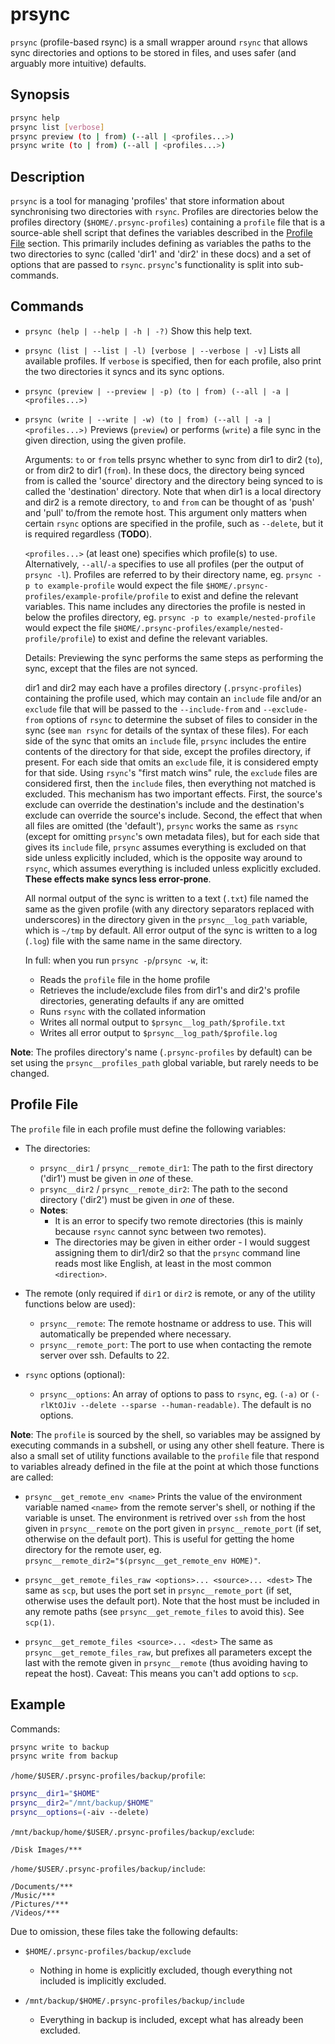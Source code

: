 # prsync

`prsync` (profile-based rsync) is a small wrapper around `rsync` that allows sync directories and options to be stored in files, and uses safer (and arguably more intuitive) defaults.

## Synopsis

```sh
prsync help
prsync list [verbose]
prsync preview (to | from) (--all | <profiles...>)
prsync write (to | from) (--all | <profiles...>)
```

## Description

`prsync` is a tool for managing 'profiles' that store information about synchronising two directories with `rsync`. Profiles are directories below the profiles directory (`$HOME/.prsync-profiles`) containing a `profile` file that is a source-able shell script that defines the variables described in the [Profile File](#profile-file) section. This primarily includes defining as variables the paths to the two directories to sync (called 'dir1' and 'dir2' in these docs) and a set of options that are passed to `rsync`. `prsync`'s functionality is split into sub-commands.

## Commands

- `prsync (help | --help | -h | -?)`
  Show this help text.

- `prsync (list | --list | -l) [verbose | --verbose | -v]`
  Lists all available profiles. If `verbose` is specified, then for each profile, also print the two directories it syncs and its sync options.

- `prsync (preview | --preview | -p) (to | from) (--all | -a | <profiles...>)`
- `prsync (write | --write | -w) (to | from) (--all | -a | <profiles...>)`
  Previews (`preview`) or performs (`write`) a file sync in the given direction, using the given profile.

  Arguments:
    `to` or `from` tells prsync whether to sync from dir1 to dir2 (`to`), or from dir2 to dir1 (`from`). In these docs, the directory being synced from is called the 'source' directory and the directory being synced to is called the 'destination' directory. Note that when dir1 is a local directory and dir2 is a remote directory, `to` and `from` can be thought of as 'push' and 'pull' to/from the remote host. This argument only matters when certain `rsync` options are specified in the profile, such as `--delete`, but it is required regardless (**TODO**).

    `<profiles...>` (at least one) specifies which profile(s) to use. Alternatively, `--all`/`-a` specifies to use all profiles (per the output of `prsync -l`). Profiles are referred to by their directory name, eg. `prsync -p to example-profile` would expect the file `$HOME/.prsync-profiles/example-profile/profile` to exist and define the relevant variables. This name includes any directories the profile is nested in below the profiles directory, eg. `prsync -p to example/nested-profile` would expect the file `$HOME/.prsync-profiles/example/nested-profile/profile`) to exist and define the relevant variables.

  Details:
    Previewing the sync performs the same steps as performing the sync, except that the files are not synced.

    dir1 and dir2 may each have a profiles directory (`.prsync-profiles`) containing the profile used, which may contain an `include` file and/or an `exclude` file that will be passed to the `--include-from` and `--exclude-from` options of `rsync` to determine the subset of files to consider in the sync (see `man rsync` for details of the syntax of these files). For each side of the sync that omits an `include` file, `prsync` includes the entire contents of the directory for that side, except the profiles directory, if present. For each side that omits an `exclude` file, it is considered empty for that side. Using `rsync`'s "first match wins" rule, the `exclude` files are considered first, then the `include` files, then everything not matched is excluded. This mechanism has two important effects. First, the source's exclude can override the destination's include and the destination's exclude can override the source's include. Second, the effect that when all files are omitted (the 'default'), `prsync` works the same as `rsync` (except for omitting `prsync`'s own metadata files), but for each side that gives its `include` file, `prsync` assumes everything is excluded on that side unless explicitly included, which is the opposite way around to `rsync`, which assumes everything is included unless explicitly excluded. **These effects make syncs less error-prone**.

    All normal output of the sync is written to a text (`.txt`) file named the same as the given profile (with any directory separators replaced with underscores) in the directory given in the `prsync__log_path` variable, which is `~/tmp` by default. All error output of the sync is written to a log (`.log`) file with the same name in the same directory.

    In full: when you run `prsync -p`/`prsync -w`, it:
    - Reads the `profile` file in the home profile
    - Retrieves the include/exclude files from dir1's and dir2's profile directories, generating defaults if any are omitted
    - Runs `rsync` with the collated information
    - Writes all normal output to `$prsync__log_path/$profile.txt`
    - Writes all error output to `$prsync__log_path/$profile.log`

**Note**: The profiles directory's name (`.prsync-profiles` by default) can be set using the `prsync__profiles_path` global variable, but rarely needs to be changed.

## Profile File

The `profile` file in each profile must define the following variables:

- The directories:
  - `prsync__dir1` / `prsync__remote_dir1`: The path to the first directory ('dir1') must be given in *one* of these.
  - `prsync__dir2` / `prsync__remote_dir2`: The path to the second directory ('dir2') must be given in *one* of these.
  - **Notes**:
    - It is an error to specify two remote directories (this is mainly because `rsync` cannot sync between two remotes).
    - The directories may be given in either order - I would suggest assigning them to dir1/dir2 so that the `prsync` command line reads most like English, at least in the most common `<direction>`.

- The remote (only required if `dir1` or `dir2` is remote, or any of the utility functions below are used):
  - `prsync__remote`: The remote hostname or address to use. This will automatically be prepended where necessary.
  - `prsync__remote_port`: The port to use when contacting the remote server over ssh. Defaults to 22.

- `rsync` options (optional):
  - `prsync__options`: An array of options to pass to `rsync`, eg. `(-a)` or `(-rlKtOJiv --delete --sparse --human-readable)`. The default is no options.

**Note**: The `profile` is sourced by the shell, so variables may be assigned by executing commands in a subshell, or using any other shell feature. There is also a small set of utility functions available to the `profile` file that respond to variables already defined in the file at the point at which those functions are called:

- `prsync__get_remote_env <name>`
  Prints the value of the environment variable named `<name>` from the remote server's shell, or nothing if the variable is unset. The environment is retrived over `ssh` from the host given in `prsync__remote` on the port given in `prsync__remote_port` (if set, otherwise on the default port). This is useful for getting the home directory for the remote user, eg. `prsync__remote_dir2="$(prsync__get_remote_env HOME)"`.

- `prsync__get_remote_files_raw <options>... <source>... <dest>`
  The same as `scp`, but uses the port set in `prsync__remote_port` (if set, otherwise uses the default port). Note that the host must be included in any remote paths (see `prsync__get_remote_files` to avoid this). See `scp(1)`.

- `prsync__get_remote_files <source>... <dest>`
  The same as `prsync__get_remote_files_raw`, but prefixes all parameters except the last with the remote given in `prsync__remote` (thus avoiding having to repeat the host). Caveat: This means you can't add options to `scp`.

## Example

Commands:
```sh
prsync write to backup
prsync write from backup
```

`/home/$USER/.prsync-profiles/backup/profile`:
```sh
prsync__dir1="$HOME"
prsync__dir2="/mnt/backup/$HOME"
prsync__options=(-aiv --delete)
```

`/mnt/backup/home/$USER/.prsync-profiles/backup/exclude`:
```
/Disk Images/***
```

`/home/$USER/.prsync-profiles/backup/include`:
```
/Documents/***
/Music/***
/Pictures/***
/Videos/***
```

Due to omission, these files take the following defaults:

- `$HOME/.prsync-profiles/backup/exclude`
  - Nothing in home is explicitly excluded, though everything not included is implicitly excluded.

- `/mnt/backup/$HOME/.prsync-profiles/backup/include`
  - Everything in backup is included, except what has already been excluded.
